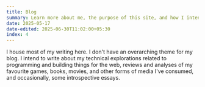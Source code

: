 ```yaml
---
title: Blog
summary: Learn more about me, the purpose of this site, and how I intend to use it.
date: 2025-05-17
date-edited: 2025-06-30T11:02:00+05:30
index: 4
---
```


I house most of my writing here. I don't have an overarching theme for my blog. I intend to write about my technical explorations related to programming and building things for the web, reviews and analyses of my favourite games, books, movies, and other forms of media I've consumed, and occasionally, some introspective essays. 